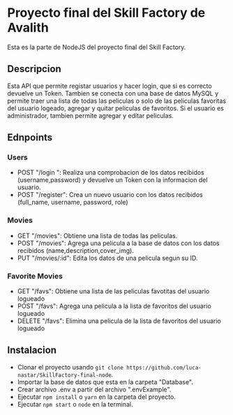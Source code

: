 # Proyecto final del Skill Factory de Avalith

Esta es la parte de NodeJS del proyecto final del Skill Factory.

## Descripcion

Esta API que permite registar usuarios y hacer login, que si es correcto devuelve un Token. Tambien se conecta con una base de datos MySQL y permite traer una lista de todas las peliculas o solo de las peliculas favoritas del usuario logeado, agregar y quitar peliculas de favoritos. Si el usuario es administrador, tambien permite agregar y editar peliculas.

## Ednpoints

### Users

- POST "/login ": Realiza una comprobacion de los datos recibidos (username,password) y devuelve un Token con la informacion del usuario.
- POST "/register": Crea un nuevo usuario con los datos recibidos (full_name, username, password, role)

### Movies

- GET "/movies": Obtiene una lista de todas las peliculas.
- POST "/movies": Agrega una pelicula a la base de datos con los datos recibidos (name,description,cover_img).
- PUT "/movies/:id": Edita los datos de una pelicula segun su ID.

### Favorite Movies

- GET "/favs": Obtiene una lista de las peliculas favotitas del usuario logueado
- POST "/favs": Agrega una pelicula a la lista de favoritos del usuario logueado
- DELETE "/favs": Elimina una pelicula de la lista de favoritos del usuario logueado

## Instalacion

- Clonar el proyecto usando `git clone https://github.com/luca-nastar/SkillFactory-final-node`.
- Importar la base de datos que esta en la carpeta "Database".
- Crear archivo .env a partir del archivo ".envExample".
- Ejecutar `npm install` o `yarn` en la carpeta del proyecto.
- Ejecutar `npm start` o `node` en la terminal.
